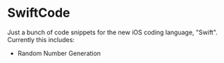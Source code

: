 # SwiftCode
Just a bunch of code snippets for the new iOS coding language, "Swift".
Currently this includes:
- Random Number Generation
